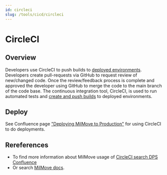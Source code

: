 ```yaml
---
id: circleci
slug: /tools/cicd/circleci
---
```


# CircleCI

## Overview
Developers use CircleCI to push builds to [deployed environments](https://dp3.atlassian.net/wiki/spaces/MT/pages/1467252884/Deployment). 
Developers create pull-requests via GitHub to request review of new/changed code. Once the review/feedback process is complete and approved
the developer using GitHub to merge the code to the main branch of the code base.
The continuous integration tool, CircleCI, is used to run automated tests 
and [create and push builds](https://dp3.atlassian.net/wiki/spaces/MT/pages/1402306561/0051+-+Circle+CI+creating+build+artifacts) to deployed environments.

## Deploy
See Confluence page ["Deploying MilMove to Production"](https://dp3.atlassian.net/wiki/spaces/MT/pages/1383530526/Deploying+MilMove+to+Production) for using CircleCI to do deployments.

## Rereferences
* To find more information about MilMove usage of [CircleCI search DPS Confluence](https://dp3.atlassian.net/wiki/search?text=circleci%20circle%20ci)
* Or search [MilMove docs](https://transcom.github.io/mymove-docs/).